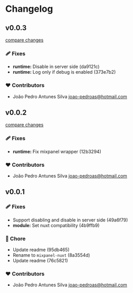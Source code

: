 # Changelog


## v0.0.3

[compare changes](https://undefined/undefined/compare/v0.0.2...v0.0.3)

### 🩹 Fixes

- **runtime:** Disable in server side (da9121c)
- **runtime:** Log only if debug is enabled (373e7b2)

### ❤️  Contributors

- João Pedro Antunes Silva <joao-pedroas@hotmail.com>

## v0.0.2

[compare changes](https://undefined/undefined/compare/v0.0.1...v0.0.2)


### 🩹 Fixes

  - **runtime:** Fix mixpanel wrapper (12b3294)

### ❤️  Contributors

- João Pedro Antunes Silva <joao-pedroas@hotmail.com>

## v0.0.1


### 🩹 Fixes

  - Support disabling and disable in server side (49a6f79)
  - **module:** Set nuxt compatibility (4b9ffb9)

### 🏡 Chore

  - Update readme (95db465)
  - Rename to `mixpanel-nuxt` (8a3554d)
  - Update readme (76c5821)

### ❤️  Contributors

- João Pedro Antunes Silva <joao-pedroas@hotmail.com>

